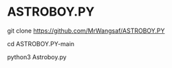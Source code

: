 # ASTROBOY.PY

git clone https://github.com/MrWangsaf/ASTROBOY.PY

cd ASTROBOY.PY-main

python3 Astroboy.py


